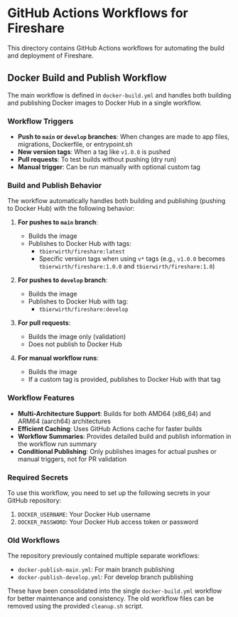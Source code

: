 # GitHub Actions Workflows for Fireshare

This directory contains GitHub Actions workflows for automating the build and deployment of Fireshare.

## Docker Build and Publish Workflow

The main workflow is defined in `docker-build.yml` and handles both building and publishing Docker images to Docker Hub in a single workflow.

### Workflow Triggers

- **Push to `main` or `develop` branches**: When changes are made to app files, migrations, Dockerfile, or entrypoint.sh
- **New version tags**: When a tag like `v1.0.0` is pushed
- **Pull requests**: To test builds without pushing (dry run)
- **Manual trigger**: Can be run manually with optional custom tag

### Build and Publish Behavior

The workflow automatically handles both building and publishing (pushing to Docker Hub) with the following behavior:

1. **For pushes to `main` branch**:
   - Builds the image
   - Publishes to Docker Hub with tags:
     - `tbierwirth/fireshare:latest`
     - Specific version tags when using `v*` tags (e.g., `v1.0.0` becomes `tbierwirth/fireshare:1.0.0` and `tbierwirth/fireshare:1.0`)

2. **For pushes to `develop` branch**:
   - Builds the image
   - Publishes to Docker Hub with tag:
     - `tbierwirth/fireshare:develop`

3. **For pull requests**:
   - Builds the image only (validation)
   - Does not publish to Docker Hub

4. **For manual workflow runs**:
   - Builds the image
   - If a custom tag is provided, publishes to Docker Hub with that tag

### Workflow Features

- **Multi-Architecture Support**: Builds for both AMD64 (x86_64) and ARM64 (aarch64) architectures
- **Efficient Caching**: Uses GitHub Actions cache for faster builds
- **Workflow Summaries**: Provides detailed build and publish information in the workflow run summary
- **Conditional Publishing**: Only publishes images for actual pushes or manual triggers, not for PR validation

### Required Secrets

To use this workflow, you need to set up the following secrets in your GitHub repository:

1. `DOCKER_USERNAME`: Your Docker Hub username
2. `DOCKER_PASSWORD`: Your Docker Hub access token or password

### Old Workflows

The repository previously contained multiple separate workflows:

- `docker-publish-main.yml`: For main branch publishing
- `docker-publish-develop.yml`: For develop branch publishing

These have been consolidated into the single `docker-build.yml` workflow for better maintenance and consistency. The old workflow files can be removed using the provided `cleanup.sh` script.